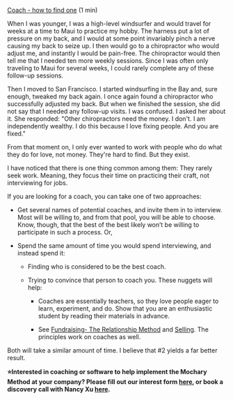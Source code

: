 [Coach \- how to find one](https://docs.google.com/document/d/1P3xgXHzXqjoytTDRyZbXcWc8GKDGhCHfRIHiN9lVGkA/edit) (1 min)

When I was younger, I was a high-level windsurfer and would travel for weeks at a time to Maui to practice my hobby. The harness put a lot of pressure on my back, and I would at some point invariably pinch a nerve causing my back to seize up. I then would go to a chiropractor who would adjust me, and instantly I would be pain-free. The chiropractor would then tell me that I needed ten more weekly sessions. Since I was often only traveling to Maui for several weeks, I could rarely complete any of these follow-up sessions.

Then I moved to San Francisco. I started windsurfing in the Bay and, sure enough, tweaked my back again. I once again found a chiropractor who successfully adjusted my back. But when we finished the session, she did not say that I needed any follow-up visits. I was confused. I asked her about it. She responded: "Other chiropractors need the money. I don't. I am independently wealthy. I do this because I love fixing people. And you are fixed."

From that moment on, I only ever wanted to work with people who do what they do for love, not money. They're hard to find. But they exist.

I have noticed that there is one thing common among them: They rarely seek work. Meaning, they focus their time on practicing their craft, not interviewing for jobs.

If you are looking for a coach, you can take one of two approaches:

- Get several names of potential coaches, and invite them in to interview. Most will be willing to, and from that pool, you will be able to choose. Know, though, that the best of the best likely won’t be willing to participate in such a process. Or,

- Spend the same amount of time you would spend interviewing, and instead spend it:

  - Finding who is considered to be the best coach.

  - Trying to convince that person to coach you. These nuggets will help:

    - Coaches are essentially teachers, so they love people eager to learn, experiment, and do. Show that you are an enthusiastic student by reading their materials in advance.

    - See [Fundraising- The Relationship Method](https://docs.google.com/document/d/163t4I3CzQ-CUScBYp6fCxpboSgHxCB7syd4Jtzw7nco/edit?usp=drive_web&ouid=102503928790226855337) and [Selling](https://docs.google.com/document/d/1T6fnyDDqdzAFdzJzZkiAnaKvZzjzkX5HSwAjuedvlQQ/edit). The principles work on coaches as well.

Both will take a similar amount of time. I believe that \#2 yields a far better result.

**⭐Interested in coaching or software to help implement the Mochary Method at your company? Please fill out our interest form [here](https://mocharymethod.typeform.com/interest), or book a discovery call with Nancy Xu [here](https://calendly.com/nancy-mm/30).**
